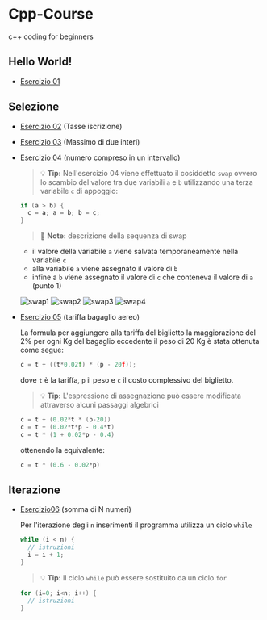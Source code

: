 # Cpp-Course
c++ coding for beginners

## Hello World!
- [Esercizio 01](https://github.com/scatanese/Cpp-Course/tree/main/Esercizio01)
## Selezione
- [Esercizio 02](https://github.com/scatanese/Cpp-Course/tree/main/Esercizio02) (Tasse iscrizione)
- [Esercizio 03](https://github.com/scatanese/Cpp-Course/tree/main/Esercizio03) (Massimo di due interi)
- [Esercizio 04](https://github.com/scatanese/Cpp-Course/tree/main/Esercizio04) (numero compreso in un intervallo)

  > :bulb: **Tip:** Nell'esercizio 04 viene effettuato il cosiddetto `swap` ovvero lo scambio del valore tra due variabili `a` e `b` utilizzando una terza variabile `c` di appoggio:
  ```cpp
  if (a > b) {
    c = a; a = b; b = c;
  }
  ```
  > :memo: **Note:** descrizione della sequenza di swap
    - il valore della variabile `a` viene salvata temporaneamente nella variabile `c`
    - alla variabile `a` viene assegnato il valore di `b`
    - infine a `b` viene assegnato il valore di `c` che conteneva il valore di `a` (punto 1)
  
  ![swap1](https://github.com/scatanese/Cpp-Course/assets/3177485/b6f8bfa7-de9c-4335-8e99-a9497e590e79)
  ![swap2](https://github.com/scatanese/Cpp-Course/assets/3177485/6a16c5af-db26-4615-b567-ef978cdc95de)
  ![swap3](https://github.com/scatanese/Cpp-Course/assets/3177485/69e0a034-47d0-4eea-a741-a9bb267da714)
  ![swap4](https://github.com/scatanese/Cpp-Course/assets/3177485/ead55369-eb5f-416c-9f93-a7aefead1257)

- [Esercizio 05](https://github.com/scatanese/Cpp-Course/tree/main/Esercizio05) (tariffa bagaglio aereo)

  La formula per aggiungere alla tariffa del biglietto la maggiorazione del 2% per ogni Kg del bagaglio
  eccedente il peso di 20 Kg è stata ottenuta come segue: 
  ```cpp
  c = t + ((t*0.02f) * (p - 20f));
  ```
  dove `t` è la tariffa, `p` il peso e `c` il costo complessivo del biglietto.

  > :bulb: **Tip:** L'espressione di assegnazione può essere modificata attraverso alcuni passaggi algebrici 
  ```cpp
  c = t + (0.02*t * (p-20))
  c = t + (0.02*t*p - 0.4*t)
  c = t * (1 + 0.02*p - 0.4)
  ```
  ottenendo la equivalente:
  ```cpp
  c = t * (0.6 - 0.02*p)
  ```
## Iterazione
- [Esercizio06](https://github.com/scatanese/Cpp-Course/tree/main/Esercizio06) (somma di N numeri)

  Per l'iterazione degli `n` inserimenti il programma utilizza un ciclo `while`
  ```cpp
  while (i < n) {
    // istruzioni
    i = i + 1;
  }
  ```
  > :bulb: **Tip:**
  > Il ciclo `while` può essere sostituito da un ciclo `for`
  ```cpp
  for (i=0; i<n; i++) {
    // istruzioni
  }
  ```

